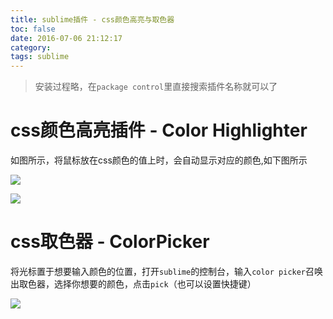 ```yaml
---
title: sublime插件 - css颜色高亮与取色器
toc: false
date: 2016-07-06 21:12:17
category: 
tags: sublime
---
```



>安装过程略，在`package control`里直接搜索插件名称就可以了

# css颜色高亮插件 - Color Highlighter

如图所示，将鼠标放在css颜色的值上时，会自动显示对应的颜色,如下图所示

![](http://upload-images.jianshu.io/upload_images/1903856-014c851424cf91f6.png?imageMogr2/auto-orient/strip%7CimageView2/2/w/1240)

<!--more-->

![](http://upload-images.jianshu.io/upload_images/1903856-19ef1ab7261eea95.png?imageMogr2/auto-orient/strip%7CimageView2/2/w/1240)


# css取色器 - ColorPicker

将光标置于想要输入颜色的位置，打开`sublime`的控制台，输入`color picker`召唤出取色器，选择你想要的颜色，点击`pick`（也可以设置快捷键）

![](http://upload-images.jianshu.io/upload_images/1903856-ecf748fd8cef53e8.png?imageMogr2/auto-orient/strip%7CimageView2/2/w/1240)

